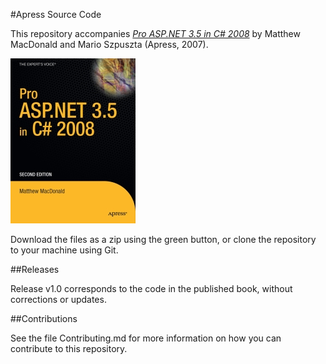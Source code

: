 #Apress Source Code

This repository accompanies [*Pro ASP.NET 3.5 in C# 2008*](http://www.apress.com/9781590598931) by Matthew MacDonald and Mario Szpuszta (Apress, 2007).

[comment]: #cover
![Cover image](9781590598931.jpg)

Download the files as a zip using the green button, or clone the repository to your machine using Git.

##Releases

Release v1.0 corresponds to the code in the published book, without corrections or updates.

##Contributions

See the file Contributing.md for more information on how you can contribute to this repository.
